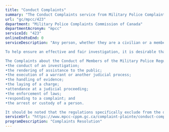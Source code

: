 ```yaml
---
title: "Conduct Complaints"
summary: "The Conduct Complaints service from Military Police Complaints Commission of Canada is not available end-to-end online, according to the GC Service Inventory."
url: "gc/mpcc/423"
department: "Military Police Complaints Commission of Canada"
departmentAcronym: "mpcc"
serviceId: "423"
onlineEndtoEnd: 0
serviceDescription: "Any person, whether they are a civilian or a member of the military and whether or not they were affected, may complain about the conduct of Military Police (MP) in the performance of “policing duties or functions.”

To help ensure an effective and fair investigation, it is desirable that complaints be made in as timely a manner as circumstances permit (Note: there is a one-year deadline, subject to reasonable extension on application to the Chair of the Commission). Persons considering making a complaint should know that they are not required to provide evidence in support of their allegations when filing complaints. 

The Complaints about the Conduct of Members of the Military Police Regulations state that any of the following constitute “policing duties or functions”:
•the conduct of an investigation;
•the rendering of assistance to the public;
•the execution of a warrant or another judicial process;
•the handling of evidence;
•the laying of a charge;
•attendance at a judicial proceeding;
•the enforcement of laws;
•responding to a complaint; and
•the arrest or custody of a person.

It should be noted that the regulations specifically exclude from the description of policing duties or functions “a duty or function performed by a member of the military police that relates to administration, training, or military operations that result from established military custom or practice.”"
serviceUrl: "https://www.mpcc-cppm.gc.ca/complaint-plainte/conduct-complaints-plaintes-inconduite-eng.aspx"
programDescription: "Complaints Resolution"
---
```

